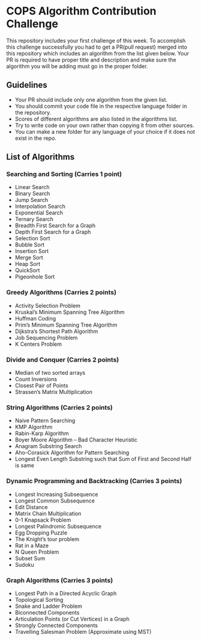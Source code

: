 # COPS Algorithm Contribution Challenge

This repository includes your first challenge of this week. To accomplish this
challenge successfully you had to get a PR(pull request) merged into this
repository which includes an algorithm from the list given below. Your PR
is required to have proper title and description and make sure the algorithm you
will be adding must go in the proper folder.

## Guidelines

- Your PR should include only one algorithm from the given list.
- You should commit your code file in the respective language folder in the repository.
- Scores of different algorithms are also listed in the algorithms list.
- Try to write code on your own rather than copying it from other sources.
- You can make a new folder for any language of your choice if it does not exist in the repo.

## List of Algorithms

### Searching and Sorting (Carries 1 point)

- Linear Search
- Binary Search
- Jump Search
- Interpolation Search
- Exponential Search
- Ternary Search
- Breadth First Search for a Graph
- Depth First Search for a Graph
- Selection Sort
- Bubble Sort
- Insertion Sort
- Merge Sort
- Heap Sort
- QuickSort
- Pigeonhole Sort

### Greedy Algorithms (Carries 2 points)

- Activity Selection Problem
- Kruskal’s Minimum Spanning Tree Algorithm
- Huffman Coding
- Prim’s Minimum Spanning Tree Algorithm
- Dijkstra’s Shortest Path Algorithm
- Job Sequencing Problem
- K Centers Problem

### Divide and Conquer (Carries 2 points)

- Median of two sorted arrays
- Count Inversions
- Closest Pair of Points
- Strassen’s Matrix Multiplication

### String Algorithms (Carries 2 points)

- Naive Pattern Searching
- KMP Algorithm
- Rabin-Karp Algorithm
- Boyer Moore Algorithm – Bad Character Heuristic
- Anagram Substring Search
- Aho-Corasick Algorithm for Pattern Searching
- Longest Even Length Substring such that Sum of First and Second Half is same

### Dynamic Programming and Backtracking (Carries 3 points)

- Longest Increasing Subsequence
- Longest Common Subsequence
- Edit Distance
- Matrix Chain Multiplication
- 0-1 Knapsack Problem
- Longest Palindromic Subsequence
- Egg Dropping Puzzle
- The Knight’s tour problem
- Rat in a Maze
- N Queen Problem
- Subset Sum
- Sudoku

### Graph Algorithms (Carries 3 points)

- Longest Path in a Directed Acyclic Graph
- Topological Sorting
- Snake and Ladder Problem
- Biconnected Components
- Articulation Points (or Cut Vertices) in a Graph
- Strongly Connected Components
- Travelling Salesman Problem (Approximate using MST)
